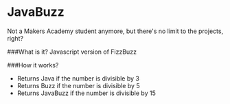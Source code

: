JavaBuzz
========
Not a Makers Academy student anymore, but there's no limit to the projects, right?

###What is it?
Javascript version of FizzBuzz

###How it works?
- Returns Java if the number is divisible by 3
- Returns Buzz if the number is divisible by 5
- Returns JavaBuzz if the number is divisible by 15